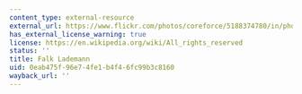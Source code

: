 ```yaml
---
content_type: external-resource
external_url: https://www.flickr.com/photos/coreforce/5188374780/in/photolist-8UtM4A-8esRa3-rM1Sn8-8NqFdM-dYCe8W-J9bkyw-P3GqAA-HLDGL3-J3kSvA-PxZSJf-PxZS1G-PxZSmS-J9bquU-J3kSKy-J9brmU-J3kTKQ-J9bqFq-J5EnXx-J3kTVE-J5EkCn-J5Eodn-J5EnLv-J3kUEA-J5Entg-J3kUYm-J9bram-J
has_external_license_warning: true
license: https://en.wikipedia.org/wiki/All_rights_reserved
status: ''
title: Falk Lademann
uid: 0eab475f-96e7-4fe1-b4f4-6fc99b3c8160
wayback_url: ''
---
```

